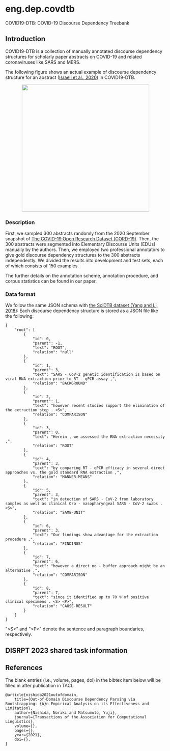 # eng.dep.covdtb

COVID19-DTB: COVID-19 Discourse Dependency Treebank

## Introduction 

COVID19-DTB is a collection of manually annotated discourse dependency structures for scholarly paper abstracts on COVID-19 and related coronaviruses like SARS and MERS.

The following figure shows an actual example of discourse dependency structure for an abstract ([Israeli et al., 2020](https://doi.org/10.1101/2020.06.10.144196)) in COVID19-DTB.

<p align="center">
<img src="https://norikinishida.github.io/tools/discdep/images/045_figure020.png" width="400">
</p>

### Description

First, we sampled 300 abstracts randomly from the 2020 September snapshot of [The COVID-19 Open Research Dataset (CORD-19)](https://allenai.org/data/cord-19).
Then, the 300 abstracts were segmented into Elementary Discourse Units (EDUs) manually by the authors.
Then, we employed two professional annotators to give gold discourse dependency structures to the 300 abstracts independently.
We divided the results into development and test sets, each of which consists of 150 examples.

The further details on the annotation scheme, annotation procedure, and corpus statistics can be found in our paper.

### Data format

We follow the same JSON schema with [the SciDTB dataset (Yang and Li, 2018)](https://aclanthology.org/P18-2071): Each discourse dependency structure is stored as a JSON file like the following:

```
{
    "root": [
        {
            "id": 0,
            "parent": -1,
            "text": "ROOT",
            "relation": "null"
        },
        {
            "id": 1,
            "parent": 3,
            "text": "SARS - CoV-2 genetic identification is based on viral RNA extraction prior to RT - qPCR assay ,",
            "relation": "BACKGROUND"
        },
        {
            "id": 2,
            "parent": 1,
            "text": "however recent studies support the elimination of the extraction step . <S>",
            "relation": "COMPARISON"
        },
        {
            "id": 3,
            "parent": 0,
            "text": "Herein , we assessed the RNA extraction necessity ,",
            "relation": "ROOT"
        },
        {
            "id": 4,
            "parent": 3,
            "text": "by comparing RT - qPCR efficacy in several direct approaches vs. the gold standard RNA extraction ,",
            "relation": "MANNER-MEANS"
        },
        {
            "id": 5,
            "parent": 3,
            "text": "in detection of SARS - CoV-2 from laboratory samples as well as clinical Oro - nasopharyngeal SARS - CoV-2 swabs . <S>",
            "relation": "SAME-UNIT"
        },
        {
            "id": 6,
            "parent": 3,
            "text": "Our findings show advantage for the extraction procedure ,",
            "relation": "FINDINGS"
        },
        {
            "id": 7,
            "parent": 6,
            "text": "however a direct no - buffer approach might be an alternative ,",
            "relation": "COMPARISON"
        },
        {
            "id": 8,
            "parent": 7,
            "text": "since it identified up to 70 % of positive clinical specimens . <S> <P>",
            "relation": "CAUSE-RESULT"
        }
    ]
}
```

"&lt;S&gt;" and "&lt;P&gt;" denote the sentence and paragraph boundaries, respectively.


## DISRPT 2023 shared task information

## References

The blank entries (i.e., volume, pages, doi) in the bibtex item below will be filled in after publication in TACL.

```
@article{nishida2021outofdomain,
    title={Out-of-Domain Discourse Dependency Parsing via Bootstrapping: {A}n Empirical Analysis on its Effectiveness and Limitation},
    author={Nishida, Noriki and Matsumoto, Yuji},
    journal={Transactions of the Association for Computational Linguistics},
    volume={},
    pages={},
    year={2021},
    doi={},
}
```

